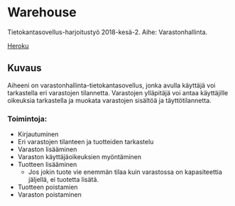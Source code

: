 # Warehouse

Tietokantasovellus-harjoitustyö 2018-kesä-2. Aihe: Varastonhallinta.

[Heroku](https://tsoha-warehouse.herokuapp.com/)

## Kuvaus

Aiheeni on varastonhallinta-tietokantasovellus, jonka avulla käyttäjä voi tarkastella eri varastojen tilannetta. Varastojen ylläpitäjä voi antaa käyttäjille oikeuksia tarkastella ja muokata varastojen sisältöä ja täyttötilannetta. 

### Toimintoja:
- Kirjautuminen
- Eri varastojen tilanteen ja tuotteiden tarkastelu
- Varaston lisääminen
- Varaston käyttäjäoikeuksien myöntäminen
- Tuotteen lisääminen
	- Jos jokin tuote vie enemmän tilaa kuin varastossa on kapasiteettia jäljellä, ei tuotetta lisätä.
- Tuotteen poistamien
- Varaston poistaminen

